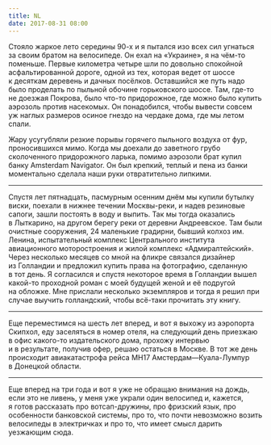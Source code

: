 ```yaml
---
title: NL
date: 2017-08-31 08:00
---
```


Стояло жаркое лето середины 90-х и я пытался изо всех сил угнаться за своим братом на велосипеде. Он ехал на «Украине», я на чём-то поменьше. Первые километра четыре шли по довольно спокойной асфальтированной дороге, одной из тех, которая ведет от шоссе к десяткам деревень и дачных посёлков. Оставшийся же путь надо было проделать по пыльной обочине горьковского шоссе. Там, где-то не доезжая Покрова, было что-то придорожное, где можно было купить аэрозоль против насекомых. Он понадобился, чтобы вывести совсем уж наглых размеров осиное гнездо на чердаке дома, где мы летом спали.

Жару усугубляли резкие порывы горячего пыльного воздуха от фур, проносившихся мимо. Когда мы доехали до заветного грубо сколоченного придорожного ларька, помимо аэрозоли брат купил банку Amsterdam Navigator. Он был крепкий, теплый и пена из банки моментально сделала наши руки отвратительно липкими.

---

Спустя лет пятнадцать, пасмурным осенним днём мы купили бутылку виски, поехали в нижнее течении Москвы-реки, и надев резиновые сапоги, зашли постоять в воду и выпить. Так мы тогда оказались в Лыткарино, на другом берегу реки от деревни Андреевское. Там были очистные сооружения, 24 маленькие градирни, бывший колхоз им. Ленина, испытательный комплекс Центрального института авиационного моторостроения и жилой комплекс «Адмиралтейский». Через несколько месяцев со мной на фликре связался дизайнер из Голландии и предложил купить права на фотографию, сделанную в тот день. Я согласился и спустя некоторое время в Голландии вышел какой-то проходной роман с моей будущей женой и её подругой на обложке. Мне прислали несколько экземпляров и тогда я решил при случае выучить голландский, чтобы всё-таки прочитать эту книгу.

---

Еще переместимся на шесть лет вперед, и вот я выхожу из аэропорта Скипхол, еду заселяться в номер отеля, на следующий день приезжаю в офис какого-то издательского дома, прохожу интервью и в результате, получив офер, решаю остаться в Москве. В тот же день происходит авиакатастрофа рейса MH17 Амстердам—Куала-Лумпур в Донецкой области.

---

Еще вперед на три года и вот я уже не обращаю внимания на дождь, если это не ливень, у меня уже украли один велосипед и, кажется, я готов рассказать про вотсап-дружины, про фризский язык, про особенности банковской системы, про то, что почти невозможно возить велосипеды в электричках и про то, что имеет смысл дарить уезжающим сюда.
